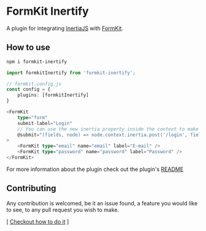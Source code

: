 # FormKit Inertify

A plugin for integrating [InertiaJS](https://inertiajs.com/) with [FormKit](https://github.com/formkit/formkit).

## How to use

```bash
npm i formkit-inertify
```

```ts
import formkitInertify from 'formkit-inertify';

// formkit.config.js
const config = {
    plugins: [formkitInertify]
}

<FormKit
    type="form"
    submit-label="Login"
    // You can use the new inertia property inside the context to make inertia visits
    @submit="(fields, node) => node.context.inertia.post('/login', fields)"
>
    <FormKit type="email" name="email" label="E-mail" />
    <FormKit type="password" name="password" label="Password" />
</FormKit>
```

For more information about the plugin check out the plugin's [README](https://github.com/gustavofenilli/formkit-inertify/blob/main/packages/lib/README.md)

## Contributing

Any contribution is welcomed, be it an issue found, a feature you would like to see, to any pull request you wish to make.

[ [Checkout how to do it](https://github.com/GustavoFenilli/formkit-inertify/blob/main/CONTRIBUTING.md) ]
